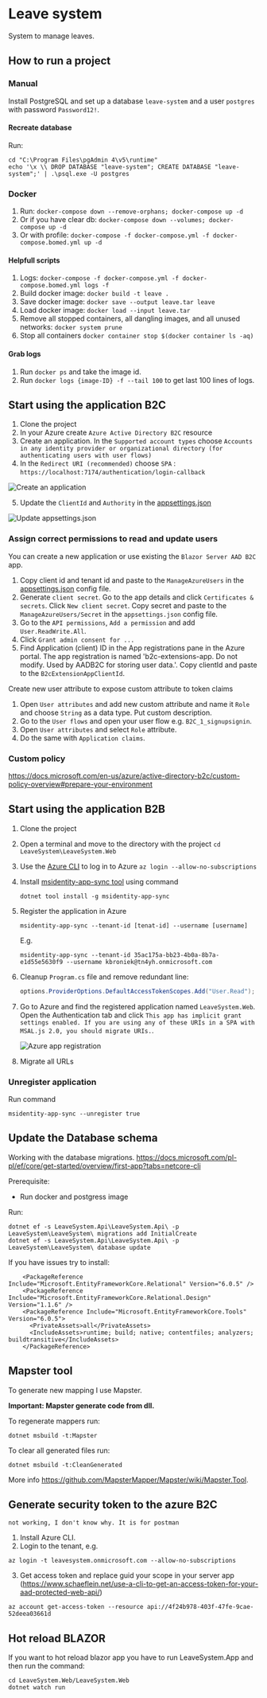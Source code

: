 # Leave system

System to manage leaves. 

## How to run a project

### Manual

Install PostgreSQL and set up a database `leave-system` and a user `postgres` with password `Password12!`.

#### Recreate database

Run:

```
cd "C:\Program Files\pgAdmin 4\v5\runtime"
echo '\x \\ DROP DATABASE "leave-system"; CREATE DATABASE "leave-system";' | .\psql.exe -U postgres
```

### Docker

1. Run: `docker-compose down --remove-orphans; docker-compose up -d`
1. Or if you have clear db: `docker-compose down --volumes; docker-compose up -d`
1. Or with profile: `docker-compose -f docker-compose.yml -f docker-compose.bomed.yml up -d`

#### Helpfull scripts

1. Logs: `docker-compose -f docker-compose.yml -f docker-compose.bomed.yml logs -f`
1. Build docker image: `docker build -t leave .`
1. Save docker image: `docker save --output leave.tar leave`
1. Load docker image: `docker load --input leave.tar`
1. Remove all stopped containers, all dangling images, and all unused networks: `docker system prune`
1. Stop all containers `docker container stop $(docker container ls -aq)`

#### Grab logs

1. Run `docker ps` and take the image id.
1. Run `docker logs {image-ID} -f --tail 100` to get last 100 lines of logs.

## Start using the application B2C

1. Clone the project
2. In your Azure create `Azure Active Directory B2C` resource
3. Create an application. In the `Supported account types` choose `Accounts in any identity provider or organizational directory (for authenticating users with user flows)`
4. In the `Redirect URI (recommended)` choose `SPA` : `https://localhost:7174/authentication/login-callback`

![Create an application](./AzureAppRegistrationB2C.png)

5. Update the `ClientId` and `Authority` in the [appsettings.json](./src/LeaveSystem.Web/LeaveSystem.Web/wwwroot/appsettings.json)

![Update appsettings.json](./AzureAppRegistrationB2C-appsettings.png)

### Assign correct permissions to read and update users

You can create a new application or use existing the `Blazor Server AAD B2C` app.

1. Copy client id and tenant id and paste to the `ManageAzureUsers` in the [appsettings.json](./src/LeaveSystem.Api/LeaveSystem.Api/appsettings.json) config file.
1. Generate `client secret`. Go to the app details and click `Certificates & secrets`. Click `New client secret`. Copy secret and paste to the `ManageAzureUsers/Secret` in the `appsettings.json` config file.
1. Go to the `API permissions`, `Add a permission` and add `User.ReadWrite.All`.
1. Click `Grant admin consent for ...`
1. Find Application (client) ID in the App registrations pane in the Azure portal. The app registration is named 'b2c-extensions-app. Do not modify. Used by AADB2C for storing user data.'. Copy clientId and paste to the `B2cExtensionAppClientId`.

Create new user attribute to expose custom attribute to token claims

1. Open `User attributes` and add new custom attribute and name it `Role` and choose `String` as a data type. Put custom description.
1. Go to the `User flows` and open your user flow e.g. `B2C_1_signupsignin`.
1. Open `User attributes` and select `Role` attribute. 
1. Do the same with `Application claims`.

### Custom policy

https://docs.microsoft.com/en-us/azure/active-directory-b2c/custom-policy-overview#prepare-your-environment

## Start using the application B2B

1. Clone the project
2. Open a terminal and move to the directory with the project `cd LeaveSystem\LeaveSystem.Web`
3. Use the [Azure CLI](https://docs.microsoft.com/en-us/cli/azure/authenticate-azure-cli) to log in to Azure `az login --allow-no-subscriptions`

4. Install [msidentity-app-sync tool](https://github.com/AzureAD/microsoft-identity-web/blob/master/tools/app-provisioning-tool/vs2019-16.9-how-to-use.md) using command 
   
   ```
   dotnet tool install -g msidentity-app-sync
   ```

5. Register the application in Azure
   
   ```
   msidentity-app-sync --tenant-id [tenat-id] --username [username]
   ```
   
   E.g.
   
   ```
   msidentity-app-sync --tenant-id 35ac175a-bb23-4b0a-8b7a-e1d55e5630f9 --username kbroniek@tn4yh.onmicrosoft.com
   ```

6. Cleanup `Program.cs` file and remove redundant line:
   
   ```csharp
   options.ProviderOptions.DefaultAccessTokenScopes.Add("User.Read");
   ```

7. Go to Azure and find the registered application named `LeaveSystem.Web`. Open the Authentication tab and click `This app has implicit grant settings enabled. If you are using any of these URIs in a SPA with MSAL.js 2.0, you should migrate URIs.`.
   
   ![Azure app registration](./AzureAppRegistration.png)

8. Migrate all URLs

### Unregister application

Run command

```
msidentity-app-sync --unregister true
```

## Update the Database schema

Working with the database migrations. https://docs.microsoft.com/pl-pl/ef/core/get-started/overview/first-app?tabs=netcore-cli

Prerequisite:

- Run docker and postgress image

Run:

```
dotnet ef -s LeaveSystem.Api\LeaveSystem.Api\ -p LeaveSystem\LeaveSystem\ migrations add InitialCreate
dotnet ef -s LeaveSystem.Api\LeaveSystem.Api\ -p LeaveSystem\LeaveSystem\ database update
```

If you have issues try to install:

```
    <PackageReference Include="Microsoft.EntityFrameworkCore.Relational" Version="6.0.5" />
    <PackageReference Include="Microsoft.EntityFrameworkCore.Relational.Design" Version="1.1.6" />
    <PackageReference Include="Microsoft.EntityFrameworkCore.Tools" Version="6.0.5">
      <PrivateAssets>all</PrivateAssets>
      <IncludeAssets>runtime; build; native; contentfiles; analyzers; buildtransitive</IncludeAssets>
    </PackageReference>
```

## Mapster tool

To generate new mapping I use Mapster. 

**Important: Mapster generate code from dll.**

To regenerate mappers run:

```
dotnet msbuild -t:Mapster
```

To clear all generated files run:

```
dotnet msbuild -t:CleanGenerated
```

More info https://github.com/MapsterMapper/Mapster/wiki/Mapster.Tool.

## Generate security token to the azure B2C

`not working, I don't know why. It is for postman`

1. Install Azure CLI.
2. Login to the tenant, e.g.

```
az login -t leavesystem.onmicrosoft.com --allow-no-subscriptions
```

3. Get access token and replace guid your scope in your server app (https://www.schaeflein.net/use-a-cli-to-get-an-access-token-for-your-aad-protected-web-api/)

```
az account get-access-token --resource api://4f24b978-403f-47fe-9cae-52deea03661d
```

## Hot reload BLAZOR

If you want to hot reload blazor app you have to run LeaveSystem.App and then run the command:

```
cd LeaveSystem.Web/LeaveSystem.Web
dotnet watch run
```
